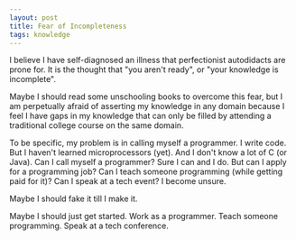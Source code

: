 ```yaml
---
layout: post
title: Fear of Incompleteness
tags: knowledge
---
```


I believe I have self-diagnosed an illness that perfectionist autodidacts are prone for. It is the thought that "you aren't ready", or "your knowledge is incomplete".

Maybe I should read some unschooling books to overcome this fear, but I am perpetually afraid of asserting my knowledge in any domain because I feel I have gaps in my knowledge that can only be filled by attending a traditional college course on the same domain.

To be specific, my problem is in calling myself a programmer. I write code. But I haven't learned microprocessors (yet). And I don't know a lot of C (or Java). Can I call myself a programmer? Sure I can and I do. But can I apply for a programming job? Can I teach someone programming (while getting paid for it)? Can I speak at a tech event? I become unsure.

Maybe I should fake it till I make it.

Maybe I should just get started. Work as a programmer. Teach someone programming. Speak at a tech conference.